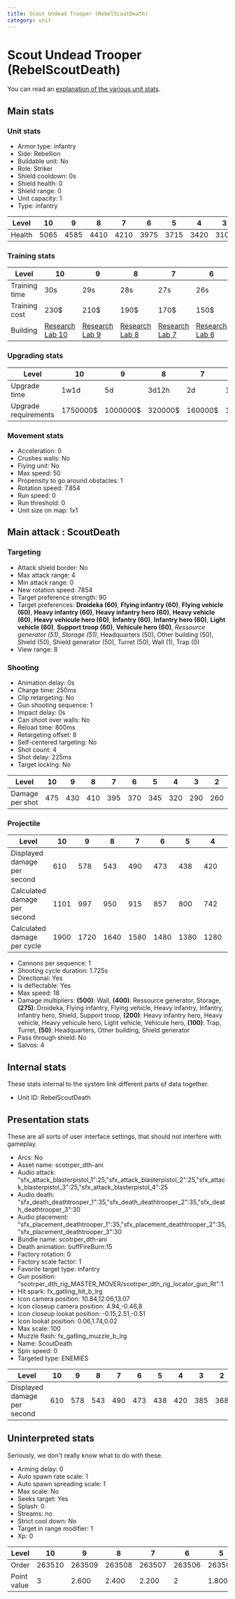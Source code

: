 ```yaml
---
title: Scout Undead Trooper (RebelScoutDeath)
category: unit
---
```


# Scout Undead Trooper (RebelScoutDeath)

You can read an [explanation  of the various unit stats](unitexplained.md).

## Main stats

### Unit stats

  * Armor type: infantry
  * Side: Rebellion
  * Buildable unit: No
  * Role: Striker
  * Shield cooldown: 0s
  * Shield health: 0
  * Shield range: 0
  * Unit capacity: 1
  * Type: infantry

|Level |10  |9   |8   |7   |6   |5   |4   |3   |2   |1   |
|------|----|----|----|----|----|----|----|----|----|----|
|Health|5065|4585|4410|4210|3975|3715|3420|3100|2745|2365|


### Training stats

|Level        |10                                     |9                                     |8                                     |7                                     |6                                     |5                                     |4                                     |3                                     |2                                     |1                                |
|-------------|---------------------------------------|--------------------------------------|--------------------------------------|--------------------------------------|--------------------------------------|--------------------------------------|--------------------------------------|--------------------------------------|--------------------------------------|---------------------------------|
|Training time|30s                                    |29s                                   |28s                                   |27s                                   |26s                                   |25s                                   |24s                                   |23s                                   |22s                                   |21s                              |
|Training cost|230$                                   |210$                                  |190$                                  |170$                                  |150$                                  |130$                                  |110$                                  |90$                                   |70$                                   |50$                              |
|Building     |[Research Lab 10](rebelOffenseLab.html)|[Research Lab 9](rebelOffenseLab.html)|[Research Lab 8](rebelOffenseLab.html)|[Research Lab 7](rebelOffenseLab.html)|[Research Lab 6](rebelOffenseLab.html)|[Research Lab 5](rebelOffenseLab.html)|[Research Lab 4](rebelOffenseLab.html)|[Research Lab 3](rebelOffenseLab.html)|[Research Lab 2](rebelOffenseLab.html)|[Barracks 10](rebelBarracks.html)|


### Upgrading stats

|Level               |10      |9       |8      |7      |6      |5     |4     |3    |2    |1   |
|--------------------|--------|--------|-------|-------|-------|------|------|-----|-----|----|
|Upgrade time        |1w1d    |5d      |3d12h  |2d     |1d     |8h    |3h30m |1h   |15m  |0s  |
|Upgrade requirements|1750000$|1000000$|320000$|160000$|100000$|25000$|12500$|4000$|1500$|600$|


### Movement stats

  * Acceleration: 0
  * Crushes walls: No
  * Flying unit: No
  * Max speed: 50
  * Propensity to go around obstacles: 1
  * Rotation speed: 7.854
  * Run speed: 0
  * Run threshold: 0
  * Unit size on map: 1x1

## Main attack : ScoutDeath

### Targeting

  * Attack shield border: No
  * Max attack range: 4
  * Min attack range: 0
  * New rotation speed: 7854
  * Target preference strength: 90
  * Target preferences: **Droideka (60)**, **Flying infantry (60)**, **Flying vehicle (60)**, **Heavy infantry (60)**, **Heavy infantry hero (60)**, **Heavy vehicle (60)**, **Heavy vehicule hero (60)**, **Infantry (60)**, **Infantry hero (60)**, **Light vehicle (60)**, **Support troop (60)**, **Vehicule hero (60)**, _Ressource generator (51)_, _Storage (51)_, Headquarters (50), Other building (50), Shield (50), Shield generator (50), Turret (50), Wall (1), Trap (0)
  * View range: 8

### Shooting

  * Animation delay: 0s
  * Charge time: 250ms
  * Clip retargeting: No
  * Gun shooting sequence: 1
  * Impact delay: 0s
  * Can shoot over walls: No
  * Reload time: 800ms
  * Retargeting offset: 8
  * Self-centered targeting: No
  * Shot count: 4
  * Shot delay: 225ms
  * Target locking: No

|Level          |10 |9  |8  |7  |6  |5  |4  |3  |2  |1  |
|---------------|---|---|---|---|---|---|---|---|---|---|
|Damage per shot|475|430|410|395|370|345|320|290|260|220|


### Projectile

|Level                       |10  |9   |8   |7   |6   |5   |4   |3   |2   |1  |
|----------------------------|----|----|----|----|----|----|----|----|----|---|
|Displayed damage per second |610 |578 |543 |490 |473 |438 |420 |385 |368 |333|
|Calculated damage per second|1101|997 |950 |915 |857 |800 |742 |672 |602 |510|
|Calculated damage per cycle |1900|1720|1640|1580|1480|1380|1280|1160|1040|880|


  * Cannons per sequence: 1
  * Shooting cycle duration: 1.725s
  * Directional: Yes
  * Is deflectable: Yes
  * Max speed: 18
  * Damage multipliers: **(500)**: Wall, **(400)**: Ressource generator, Storage, **(275)**: Droideka, Flying infantry, Flying vehicle, Heavy infantry, Infantry, Infantry hero, Shield, Support troop, **(200)**: Heavy infantry hero, Heavy vehicle, Heavy vehicule hero, Light vehicle, Vehicule hero, **(100)**: Trap, Turret, **(50)**: Headquarters, Other building, Shield generator
  * Pass through shield: No
  * Salvos: 4

## Internal stats

These stats internal to the system link different parts of data together.

  * Unit ID: RebelScoutDeath

## Presentation stats

These are all sorts of user interface settings, that should not interfere with gameplay.

  * Arcs: No
  * Asset name: scotrper_dth-ani
  * Audio attack: "sfx_attack_blasterpistol_1":25,"sfx_attack_blasterpistol_2":25,"sfx_attack_blasterpistol_3":25,"sfx_attack_blasterpistol_4":25
  * Audio death: "sfx_death_deathtrooper_1":35,"sfx_death_deathtrooper_2":35,"sfx_death_deathtrooper_3":30
  * Audio placement: "sfx_placement_deathtrooper_1":35,"sfx_placement_deathtrooper_2":35,"sfx_placement_deathtrooper_3":30
  * Bundle name: scotrper_dth-ani
  * Death animation: buffFireBurn:15
  * Factory rotation: 0
  * Factory scale factor: 1
  * Favorite target type: infantry
  * Gun position: "scotrper_dth_rig_MASTER_MOVER/scotrper_dth_rig_locator_gun_Rt":1
  * Hit spark: fx_gatling_hit_b_lrg
  * Icon camera position: 10.84,12.06,13.07
  * Icon closeup camera position: 4.94,-0.46,8
  * Icon closeup lookat position: -0.15,2.51,-0.51
  * Icon lookat position: 0.06,1.74,0.02
  * Max scale: 100
  * Muzzle flash: fx_gatling_muzzle_b_lrg
  * Name: ScoutDeath
  * Spin speed: 0
  * Targeted type: ENEMIES

|Level                      |10 |9  |8  |7  |6  |5  |4  |3  |2  |1  |
|---------------------------|---|---|---|---|---|---|---|---|---|---|
|Displayed damage per second|610|578|543|490|473|438|420|385|368|333|


## Uninterpreted stats

Seriously, we don't really know what to do with these.

  * Arming delay: 0
  * Auto spawn rate scale: 1
  * Auto spawn spreading scale: 1
  * Max scale: No
  * Seeks target: Yes
  * Splash: 0
  * Streams: no
  * Strict cool down: No
  * Target in range modifier: 1
  * Xp: 0

|Level      |10    |9     |8     |7     |6     |5     |4     |3     |2     |1     |
|-----------|------|------|------|------|------|------|------|------|------|------|
|Order      |263510|263509|263508|263507|263506|263505|263504|263503|263502|263501|
|Point value|3     |2.600 |2.400 |2.200 |2     |1.800 |1.600 |1.400 |1.200 |1     |



